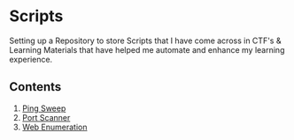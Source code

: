 # Scripts

Setting up a Repository to store Scripts that I have come across in CTF's & Learning Materials that have helped me automate and enhance my learning experience.

## Contents

1. [Ping Sweep](/pingsweep.sh)
2. [Port Scanner](/portscanner.py)
3. [Web Enumeration](/webenumeration.sh)
